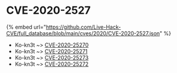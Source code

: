 # CVE-2020-2527
{% embed url="https://github.com/Live-Hack-CVE/full_database/blob/main/cves/2020/CVE-2020-2527.json" %}

* Ko-kn3t ~> [CVE-2020-25270](https://www.alice-snow.ru/2020/database/cve-2020-2527/cve-2020-25270-ko-kn3t)
* Ko-kn3t ~> [CVE-2020-25271](https://www.alice-snow.ru/2020/database/cve-2020-2527/cve-2020-25271-ko-kn3t)
* Ko-kn3t ~> [CVE-2020-25273](https://www.alice-snow.ru/2020/database/cve-2020-2527/cve-2020-25273-ko-kn3t)
* Ko-kn3t ~> [CVE-2020-25272](https://www.alice-snow.ru/2020/database/cve-2020-2527/cve-2020-25272-ko-kn3t)